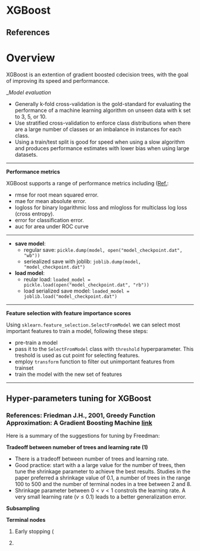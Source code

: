 <h1>XGBoost</h1>

References
- 

# Overview
XGBoost is an extention of gradient boosted cdecision trees, with the goal of improving its speed and performancce. 

__Model evaluation_
- Generally k-fold cross-validation is the gold-standard for evaluating the performance of a machine learning algorithm on unseen data with k set to 3, 5, or 10.
- Use stratified cross-validation to enforce class distributions when there are a large number of classes or an imbalance in instances for each class.
- Using a train/test split is good for speed when using a slow algorithm and produces performance estimates with lower bias when using large datasets.

---

__Performance metrics__



XGBoost supports a range of performance metrics including ([Ref.](http://xgboost.readthedocs.io/en/latest/parameter.html):
- rmse for root mean squared error.
- mae for mean absolute error.
- logloss for binary logarithmic loss and mlogloss for multiclass log loss (cross entropy).
- error for classification error.
- auc for area under ROC curve



---
- __save model__:
  - regular save: `pickle.dump(model, open("model_checkpoint.dat", "wb"))`
  - seriealized save with joblib: `joblib.dump(model, "model_checkpoint.dat")`
- __load model__:
  - reular load: `loaded_model = pickle.load(open("model_checkpoint.dat", "rb"))`
  - load serialized save model: `loaded_model = joblib.load("model_checkpoint.dat")`

---

__Feature selection with feature importance scores__

Using `sklearn.feature_selection.SelectFromModel` we can select most important features to train a model, following these steps:
- pre-train a model
- pass it to the `SelectFromModel` class with `threshold` hyperparameter. This treshold is used as cut point for selecting features.
- employ `transform` function to filter out unimportant features from trainset
- train the model with the new set of features

---

## Hyper-parameters tuning for XGBoost

### References: Friedman J.H., 2001, Greedy Function Approximation: A Gradient Boosting Machine [link](http://luthuli.cs.uiuc.edu/~daf/courses/Opt-2017/Papers/2699986.pdf)
Here is a summary of the suggestions for tuning by Freedman:

__Tradeoff between numeber of trees and learning rate (1)__
- There is a tradeoff between number of trees and learning rate.
- Good practice: start with a  a large value for the number of trees, then tune the shrinkage parameter to achieve the best results. Studies in the paper preferred a shrinkage value of 0.1, a number of trees in the range 100 to 500 and the number of terminal nodes in a tree between 2 and 8.
- Shrinkage parameter between $0<v<1$ constrols the learning rate. A very small learning rate ($v \leq 0.1$) leads to a better generalization error.

__Subsampling__


__Terminal nodes__


1. Early stopping (

2. 


